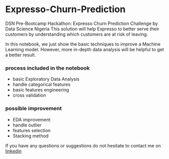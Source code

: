 # Expresso-Churn-Prediction
DSN Pre-Bootcamp Hackathon: Expresso Churn Prediction Challenge by Data Science Nigeria
This solution will help Expresso to better serve their customers by understanding which customers are at risk of leaving.

In this notebook, we just show the basic techniques to improve a Machine Learning model. However, more in-depth data analysis will be helpful to get a better result.

### process included in the notebook
- basic Exploratory Data Analysis
- handle categorical features 
- basic  features engineering
- cross validation

### possible improvement
- EDA improvement
- handle outlier
- features selection
- Stacking method

If you have any questions or suggestions do not hesitate to contact me on [linkedin](www.linkedin.com/in/mahanamana) 
